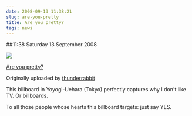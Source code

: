 ```yaml
---
date: 2008-09-13 11:38:21
slug: are-you-pretty
title: Are you pretty?
tags: news
---
```


##11:38 Saturday 13 September 2008


[![](http://farm3.static.flickr.com/2007/2852452256_bde00a53e1.jpg)](http://www.flickr.com/photos/thunderrabbit/2852452256/)
  


[Are you pretty?](http://www.flickr.com/photos/thunderrabbit/2852452256/)
  

Originally uploaded by [thunderrabbit](http://www.flickr.com/people/thunderrabbit/)




This billboard in Yoyogi-Uehara (Tokyo) perfectly captures why I don't like TV.  Or billboards.  

  

To all those people whose hearts this billboard targets: just say YES.
  

